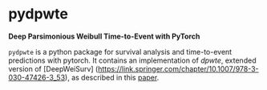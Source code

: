 # pydpwte
   __Deep Parsimonious Weibull Time-to-Event with PyTorch__
   
`pydpwte` is a python package for survival analysis and time-to-event predictions with pytorch. It contains an implementation of _dpwte_, extended version of [DeepWeiSurv] (https://link.springer.com/chapter/10.1007/978-3-030-47426-3_53), as described in this [paper](https://hal.archives-ouvertes.fr/hal-03263989/document).
